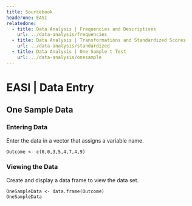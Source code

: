 ```yaml
---
title: Sourcebook
headerone: EASI
relatedone:
  - title: Data Analysis | Frequencies and Descriptives
    url: ../data-analysis/frequencies
  - title: Data Analysis | Transformations and Standardized Scores
    url: ../data-analysis/standardized
  - title: Data Analysis | One Sample t Test
    url: ../data-analysis/onesample
---
```


# EASI | Data Entry

## One Sample Data

### Entering Data

Enter the data in a vector that assigns a variable name.

```{r}
Outcome <- c(0,0,3,5,4,7,4,9)
```

### Viewing the Data

Create and display a data frame to view the data set.

```{r}
OneSampleData <- data.frame(Outcome)
OneSampleData
```
